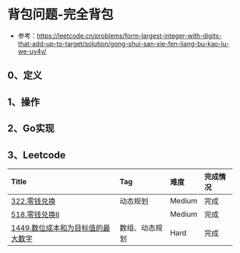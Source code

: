 # 背包问题-完全背包

- 参考：https://leetcode.cn/problems/form-largest-integer-with-digits-that-add-up-to-target/solution/gong-shui-san-xie-fen-liang-bu-kao-lu-we-uy4y/

## 0、定义

## 1、操作

## 2、Go实现

## 3、Leetcode

| Title                                                                                                           | Tag     | 难度     | 完成情况 |
| :-----------------------------------------------------------------------------------------------------------------| :---------| :--------| :------|
| [322.零钱兑换](https://leetcode.cn/problems/coin-change/)                                                       | 动态规划    | Medium | 完成   |
| [518.零钱兑换II](https://leetcode.cn/problems/coin-change-2/)                                                   |         | Medium | 完成   |
| [1449.数位成本和为目标值的最大数字](https://leetcode.cn/problems/form-largest-integer-with-digits-that-add-up-to-target/) | 数组、动态规划 | Hard   | 完成   |